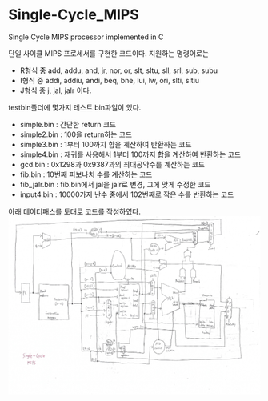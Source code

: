 # Single-Cycle_MIPS
Single Cycle MIPS processor implemented in C

단일 사이클 MIPS 프로세서를 구현한 코드이다.
지원하는 명령어로는
- R형식 중 add, addu, and, jr, nor, or, slt, sltu, sll, srl, sub, subu
- I형식 중 addi, addiu, andi, beq, bne, lui, lw, ori, slti, sltiu
- J형식 중 j, jal, jalr
이다.

testbin폴더에 몇가지 테스트 bin파일이 있다.
- simple.bin : 간단한 return 코드
- simple2.bin : 100을 return하는 코드
- simple3.bin : 1부터 100까지 합을 계산하여 반환하는 코드
- simple4.bin : 재귀를 사용해서 1부터 100까지 합을 계산하여 반환하는 코드
- gcd.bin : 0x1298과 0x9387과의 최대공약수를 계산하는 코드
- fib.bin : 10번째 피보나치 수를 계산하는 코드
- fib_jalr.bin : fib.bin에서 jal을 jalr로 변경, 그에 맞게 수정한 코드
- input4.bin : 10000가지 난수 중에서 102번째로 작은 수를 반환하는 코드

아래 데이터패스를 토대로 코드를 작성하였다.
<img src="https://raw.githubusercontent.com/SNMac/Single-Cycle_MIPS/42ad921c014f7f55c5e4eadce06d2c57d12830c2/Single-Cycle%20MIPS.png">
